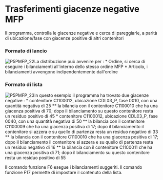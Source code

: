 # Trasferimenti giacenze negative MFP
Il programma, controlla le giacenze negative e cerca di pareggiarle, a parità di ubicazione/fase con giacenze positive di altri contenitori
### Formato di lancio
![P5PMFP_22](http://doc.smeup.com/immagini/MBDOC_OGG-P_P5MFP84/P5PMFP_22.png)La distribuzione può avvenire per : 
 \* Ordine, si cerca di eseguire i bilanciamenti all'interno dello stesso ordine MFP
 \* Articolo, i bilanciamenti avvengono indipendentemente dall'ordine
### Formato di lista
![P5PMFP_23](http://doc.smeup.com/immagini/MBDOC_OGG-P_P5MFP84/P5PMFP_23.png)In questo esempio il programma ha trovato due giacenze negative : 
 \* contenitore C1100012, ubicazione CDL03_P, fase 0010, con una quantità negativa di 25
 \*\* la bilancia con il contenitore C1100010 che ha una giacenza positiva di 70; dopo il bilanciamento su questo contenitore resta un residuo positivo di 45
 \* contenitore C1100012, ubicazione CDL03_P, fase 0040, con una quantità negativa di 50
 \*\* la bilancia con il contenitore C1100009 che ha una giacenza positiva di 17; dopo il bilanciamento il contenitore si azzera e su quello di partenza resta un residuo negativo di 33
 \*\* la bilancia con il contenitore C1100010 che ha una giacenza positiva di 17; dopo il bilanciamento il contenitore si azzera e su quello di partenza resta un residuo negativo di 16
 \*\* la bilancia con il contenitore C1100011 che ha una giacenza positiva di 71; dopo il bilanciamento su questo contenitore resta un residuo positivo di 55

Il comando funzione F6 esegue i bilanciamenti suggeriti.
Il comando funzione F17 permette di impostare il contenuto della lista.
